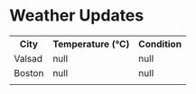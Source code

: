 # Weather Updates

<!-- WEATHER-UPDATE-START -->
<table><tr><th>City</th><th>Temperature (°C)</th><th>Condition</th></tr><tr><td>Valsad</td><td>null</td><td>null</td></tr><tr><td>Boston</td><td>null</td><td>null</td></tr><tr><td></td><td></td><td></td></tr></table>
<!-- WEATHER-UPDATE-END -->
